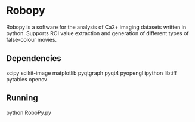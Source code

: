 # Robopy
Robopy is a software for the analysis of Ca2+ imaging datasets written in python. Supports ROI value extraction and generation of different types of false-colour movies. 

## Dependencies
 scipy scikit-image matplotlib pyqtgraph pyqt4 pyopengl ipython libtiff pytables opencv 
 
 ## Running
python RoboPy.py
